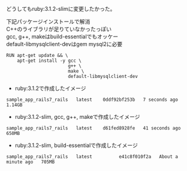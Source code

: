 どうしてもruby:3.1.2-slimに変更したかった。

下記パッケージインストールで解消<br>
C++のライブラリが足りていなかったっぽい<br>
gcc, g++, makeはbuild-essentialでもオッケー<br>
default-libmysqlclient-devはgem mysql2に必要
```
RUN apt-get update && \
    apt-get install -y gcc \
                       g++ \
                       make \
                       default-libmysqlclient-dev
```
- ruby:3.1.2で作成したイメージ
```
sample_app_rails7_rails   latest    0ddf92bf253b   7 seconds ago        1.14GB
```
- ruby:3.1.2-slim, gcc, g++, makeで作成したイメージ
```
sample_app_rails7_rails   latest    d61fed8928fe   41 seconds ago       650MB
```

- ruby:3.1.2-slim, build-essentialで作成したイメージ 
```
sample_app_rails7_rails   latest          e41c8f010f2a   About a minute ago   705MB
```
